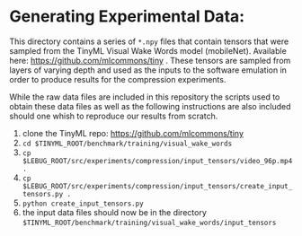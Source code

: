 # Generating Experimental Data:

This directory contains a series of `*.npy` files that contain tensors that were
sampled from the TinyML Visual Wake Words model (mobileNet). Available here:
https://github.com/mlcommons/tiny . These tensors are sampled from layers of
varying depth and used as the inputs to the software emulation in order to produce
results for the compression experiments.

While the raw data files are included in this repository the scripts used to obtain
these data files as well as the following instructions are also included should
one whish to reproduce our results from scratch.

1. clone the TinyML repo: https://github.com/mlcommons/tiny
2. `cd $TINYML_ROOT/benchmark/training/visual_wake_words`
3. `cp $LEBUG_ROOT/src/experiments/compression/input_tensors/video_96p.mp4 .`
3. `cp $LEBUG_ROOT/src/experiments/compression/input_tensors/create_input_tensors.py .`
4. `python create_input_tensors.py`
5. the input data files should now be in the directory
   `$TINYML_ROOT/benchmark/training/visual_wake_words/input_tensors`
